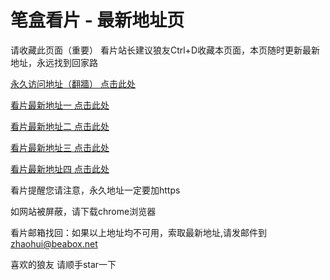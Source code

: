 # 笔盒看片 - 最新地址页

请收藏此页面（重要）
看片站长建议狼友Ctrl+D收藏本页面，本页随时更新最新地址，永远找到回家路

[永久访问地址（翻牆） 点击此处](https://beabox.net/)

[看片最新地址一 点击此处](https://bhd2d8e6g5a9.shop)

[看片最新地址二 点击此处](https://bhb1k8z5d3r3.shop)

[看片最新地址三 点击此处](https://bht5k0r6j0t9.shop)

[看片最新地址四 点击此处](https://bhf6k9e7z9u5.shop)

看片提醒您请注意，永久地址一定要加https

如网站被屏蔽，请下载chrome浏览器

看片邮箱找回：如果以上地址均不可用，索取最新地址,请发邮件到 zhaohui@beabox.net

喜欢的狼友 请顺手star一下